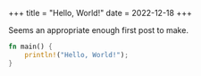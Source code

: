 +++
title = "Hello, World!"
date = 2022-12-18
+++

Seems an appropriate enough first post to make.

```rust
fn main() {
    println!("Hello, World!");
}
```
